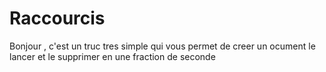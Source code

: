 # Raccourcis
Bonjour , c'est un truc tres simple qui vous permet de creer un ocument le lancer et le supprimer en une fraction de seconde
